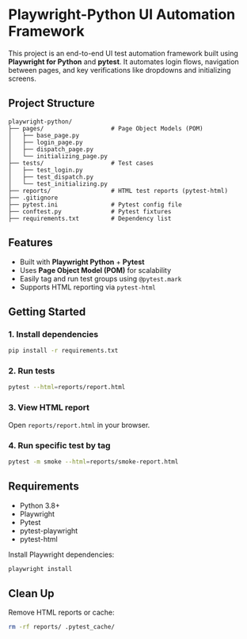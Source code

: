 # Playwright-Python UI Automation Framework

This project is an end-to-end UI test automation framework built using **Playwright for Python** and **pytest**. It automates login flows, navigation between pages, and key verifications like dropdowns and initializing screens.

## Project Structure

```
playwright-python/
├── pages/                   # Page Object Models (POM)
│   ├── base_page.py
│   ├── login_page.py
│   ├── dispatch_page.py
│   └── initializing_page.py
├── tests/                   # Test cases
│   ├── test_login.py
│   ├── test_dispatch.py
│   └── test_initializing.py
├── reports/                 # HTML test reports (pytest-html)
├── .gitignore
├── pytest.ini               # Pytest config file
├── conftest.py              # Pytest fixtures
├── requirements.txt         # Dependency list
```

## Features

- Built with **Playwright Python** + **Pytest**
- Uses **Page Object Model (POM)** for scalability
- Easily tag and run test groups using `@pytest.mark`
- Supports HTML reporting via `pytest-html`

## Getting Started

### 1. Install dependencies

```bash
pip install -r requirements.txt
```

### 2. Run tests

```bash
pytest --html=reports/report.html
```

### 3. View HTML report

Open `reports/report.html` in your browser.

### 4. Run specific test by tag

```bash
pytest -m smoke --html=reports/smoke-report.html
```


## Requirements

- Python 3.8+
- Playwright
- Pytest
- pytest-playwright
- pytest-html

Install Playwright dependencies:

```bash
playwright install
```

## Clean Up

Remove HTML reports or cache:

```bash
rm -rf reports/ .pytest_cache/
```